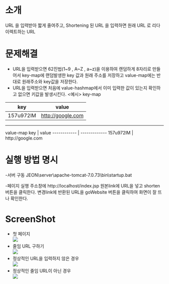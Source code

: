 # 소개
URL 을 입력받아 짧게 줄여주고, Shortening 된 URL 을 입력하면 원래 URL 로 리다이렉트하는 URL

# 문제해결 
- URL을 입력받으면 62진법(1~9 , A~Z , a~z)을 이용하여 랜덤하게 8자리로 만들어서 key-map에 랜덤발생한 key 값과 원래 주소를 저장하고
  value-map에는 반대로 원래주소와 key값을 저장한다.
- URL을 입력받으면 처음에 value-hashmap에서 이미 입력한 값이 있는지 확인하고 없으면 키값을 발생시킨다.
<예시>
key-map

key	     | value
------------ | -------------
157u972lM    | http://google.com
<hr>
value-map
key	     | value
------------ | -------------
157u972lM    | http://google.com

# 실행 방법 명시
-서버 구동
 JEON\server\apache-tomcat-7.0.73\bin\startup.bat

-페이지 실행
 주소창에 http://localhost/index.jsp 
 원본link에 URL을 넣고 shorten 버튼을 클릭한다.
 변경link에 반환된 URL을 goWebsite 버튼을 클릭하여 화면이 잘 뜨나 확인한다. 
	
# ScreenShot
- 첫 페이지
<br/><img src="screenshot1.png"/>
- 줄임 URL 구하기
<br/><img src="screenshot2.png"/>
- 정상적인 URL을 입력하지 않은 경우
<br/><img src="screenshot3.png"/>
- 정상적인 줄임 URL이 아닌 경우
<br/><img src="screenshot4.png"/>
